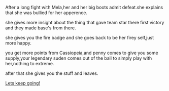 After a long fight with Mela,her and her big boots admit defeat.she explains that she was bullied for her apperence.

she gives more insight about the thing that gave team star there first victory and they made base's from there.

she gives you the fire badge and she goes back to be her firey self,just more happy.

you get more points from Cassiopeia,and penny comes to give you some supply,your legendary suden comes out of the ball to simply play with her,nothing to extreme.

after that she gives you the stuff and leaves.

[Lets keep going!](Atticus-fight.md)